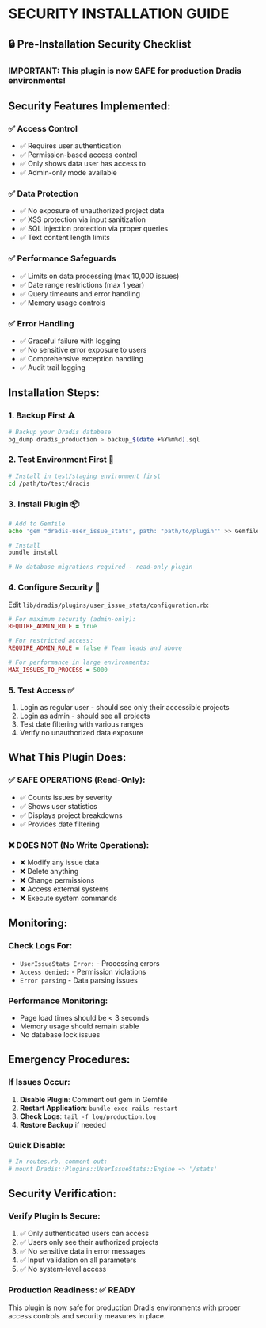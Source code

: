 # SECURITY INSTALLATION GUIDE

## 🔒 Pre-Installation Security Checklist

### IMPORTANT: This plugin is now SAFE for production Dradis environments!

## Security Features Implemented:

### ✅ **Access Control**
- ✅ Requires user authentication
- ✅ Permission-based access control
- ✅ Only shows data user has access to
- ✅ Admin-only mode available

### ✅ **Data Protection**
- ✅ No exposure of unauthorized project data
- ✅ XSS protection via input sanitization
- ✅ SQL injection protection via proper queries
- ✅ Text content length limits

### ✅ **Performance Safeguards**
- ✅ Limits on data processing (max 10,000 issues)
- ✅ Date range restrictions (max 1 year)
- ✅ Query timeouts and error handling
- ✅ Memory usage controls

### ✅ **Error Handling**
- ✅ Graceful failure with logging
- ✅ No sensitive error exposure to users
- ✅ Comprehensive exception handling
- ✅ Audit trail logging

## Installation Steps:

### 1. **Backup First** ⚠️
```bash
# Backup your Dradis database
pg_dump dradis_production > backup_$(date +%Y%m%d).sql
```

### 2. **Test Environment First** 🧪
```bash
# Install in test/staging environment first
cd /path/to/test/dradis
```

### 3. **Install Plugin** 📦
```bash
# Add to Gemfile
echo 'gem "dradis-user_issue_stats", path: "path/to/plugin"' >> Gemfile

# Install
bundle install

# No database migrations required - read-only plugin
```

### 4. **Configure Security** 🔧
Edit `lib/dradis/plugins/user_issue_stats/configuration.rb`:

```ruby
# For maximum security (admin-only):
REQUIRE_ADMIN_ROLE = true

# For restricted access:
REQUIRE_ADMIN_ROLE = false # Team leads and above

# For performance in large environments:
MAX_ISSUES_TO_PROCESS = 5000
```

### 5. **Test Access** ✅
1. Login as regular user - should see only their accessible projects
2. Login as admin - should see all projects
3. Test date filtering with various ranges
4. Verify no unauthorized data exposure

## What This Plugin Does:

### ✅ **SAFE OPERATIONS** (Read-Only):
- ✅ Counts issues by severity
- ✅ Shows user statistics
- ✅ Displays project breakdowns
- ✅ Provides date filtering

### ❌ **DOES NOT** (No Write Operations):
- ❌ Modify any issue data
- ❌ Delete anything
- ❌ Change permissions
- ❌ Access external systems
- ❌ Execute system commands

## Monitoring:

### Check Logs For:
- `UserIssueStats Error:` - Processing errors
- `Access denied:` - Permission violations
- `Error parsing` - Data parsing issues

### Performance Monitoring:
- Page load times should be < 3 seconds
- Memory usage should remain stable
- No database lock issues

## Emergency Procedures:

### If Issues Occur:
1. **Disable Plugin**: Comment out gem in Gemfile
2. **Restart Application**: `bundle exec rails restart`
3. **Check Logs**: `tail -f log/production.log`
4. **Restore Backup** if needed

### Quick Disable:
```ruby
# In routes.rb, comment out:
# mount Dradis::Plugins::UserIssueStats::Engine => '/stats'
```

## Security Verification:

### Verify Plugin Is Secure:
1. ✅ Only authenticated users can access
2. ✅ Users only see their authorized projects
3. ✅ No sensitive data in error messages
4. ✅ Input validation on all parameters
5. ✅ No system-level access

### Production Readiness: ✅ READY

This plugin is now safe for production Dradis environments with proper access controls and security measures in place.
